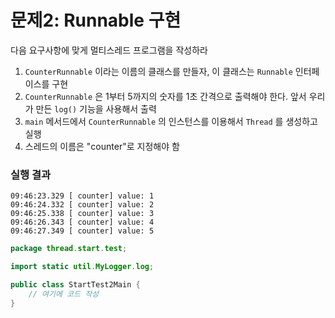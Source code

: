 # 문제2: Runnable 구현
다음 요구사항에 맞게 멀티스레드 프로그램을 작성하라

1. `CounterRunnable` 이라는 이름의 클래스를 만들자, 이 클래스는 `Runnable` 인터페이스를 구현
2. `CounterRunnable` 은 1부터 5까지의 숫자를 1초 간격으로 출력해야 한다. 앞서 우리가 만든 `log()` 기능을 사용해서 출력
3. `main` 메서드에서 `CounterRunnable` 의 인스턴스를 이용해서 `Thread` 를 생성하고 실행
4. 스레드의 이름은 "counter"로 지정해야 함

### 실행 결과
```text
09:46:23.329 [ counter] value: 1
09:46:24.332 [ counter] value: 2
09:46:25.338 [ counter] value: 3
09:46:26.343 [ counter] value: 4
09:46:27.349 [ counter] value: 5
```

```java
package thread.start.test;

import static util.MyLogger.log;

public class StartTest2Main {
    // 여기에 코드 작성
}
```